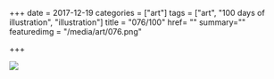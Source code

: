 +++
date = 2017-12-19
categories = ["art"]
tags = ["art", "100 days of illustration", "illustration"]
title = "076/100"
href= ""
summary=""
featuredimg = "/media/art/076.png"

+++

<img src="/media/art/076.png" />
